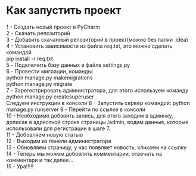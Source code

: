 # Как запустить проект
1 - Создать новый проект в PyCharm <br/>
2 - Скачать репозиторий <br/>
3 - Добавить скачанный репозиторий в проект(можно без папки .idea) <br/>
4 - Установить зависимости из файла req.txt, это можно сделать командой <br/> 
pip install -r req.txt <br/>
5 - Подключить базу данных в файле settings.py <br/>
6 - Провести миграции, команды: <br/>
python manage.py makemigrations <br/>
python manage.py migrate <br/>
7 - Зарегестрировать администратора, для этого используем команду <br/> 
python manage.py createsuperuser <br/> 
Следуем инструкции в консоли
8 - Запустить сервер командой:
python manage.py runserver
9 - Перейти по ссылке в консоли <br/> 
10 - Необходимо добавить запись, для этого заходим в админку, дописав в адрестной строке страницы /admin, водим данные, которые использовали для регистрации в шаге 7. <br/> 
11 - Добовляем новую статью <br/> 
12 - Выходим из панели администратора <br/> 
13 - Обновляем страницу, у нас появляет новость, кликаем на ссылку <br/> 
14 - Теперь мы можем добовлять комментарии, отвечать на комментари и так далее... <br/> 
15 - Ура!!!!!
